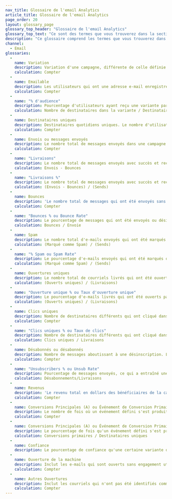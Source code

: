 ```yaml
---
nav_title: Glossaire de l'email Analytics
article_title: Glossaire de l'email Analytics
page_order: 20
layout: glossary_page
glossary_top_header: "Glossaire de l'email Analytics"
glossary_top_text: "Ce sont des termes que vous trouverez dans la section analytique de votre campagne de courriel ou de Canvas, après le lancement. Recherchez les mesures dont vous avez besoin ci-dessous. <br>  <br> Ce glossaire n'inclut pas nécessairement des métriques que vous pourriez voir dans des courants ou dans d'autres rapports téléchargés en dehors de votre compte Braze."
description: "Ce glossaire comprend les termes que vous trouverez dans la section analytique de votre campagne de courriel ou de Canvas, après le lancement. Ce glossaire n'inclut pas les métriques de courants."
channel:
  - Email
glossaries:
  - 
    name: Variation
    description: Variation d'une campagne, différente de celle définie par le créateur.
    calculation: Compter
  - 
    name: Emailable
    description: Les utilisateurs qui ont une adresse e-mail enregistrée et qui ont explicitement choisi ou abonné.
    calculation: Compter
  - 
    name: "% d'audience"
    description: Pourcentage d'utilisateurs ayant reçu une variante particulière.
    calculation: Nombre de destinataires dans la variante / Destinataires uniques
  - 
    name: Destinataires uniques
    description: Destinataires quotidiens uniques. Le nombre d'utilisateurs qui ont reçu un message particulier dans une journée. Ce numéro est reçu du Brésil.
    calculation: Compter
  - 
    name: Envois ou messages envoyés
    description: Le nombre total de messages envoyés dans une campagne de courriel. Ce numéro est reçu du Brésil.
    calculation: Compter
  - 
    name: "Livraisons"
    description: Le nombre total de messages envoyés avec succès et reçus par les parties par courriel.
    calculation: Envois - Bounces
  - 
    name: "Livraisons %"
    description: Le nombre total de messages envoyés avec succès et reçus par les parties par courriel.
    calculation: (Envois - Bounces) / (Sends)
  - 
    name: Bounces
    description: 'Le nombre total de messages qui ont été envoyés sans succès ou désignés comme « retournés » ou « non reçus » des services d''envoi utilisés ou non reçus par les utilisateurs désirés. Cela peut se produire parce qu''il n''y a pas de jeton de push valide, les adresses e-mail sont incorrectes ou désactivées, ou l''utilisateur s''est désabonné après le lancement de la campagne. <br><br> <b>Hard Bounces</b>&#58 ; Un rebond dur est un message e-mail qui a été retourné à l''expéditeur parce que l''adresse du destinataire est invalide. Un rebond dur peut se produire parce que le nom de domaine n''existe pas ou parce que le destinataire est inconnu. Si un email a reçu un rebond dur, nous arrêterons toute demande future à cette adresse e-mail. <br><br><b>Bounces Soft</b>&#58 ; Un "soft bounce" est un message d''e-mail qui va aussi loin que le serveur de messagerie du destinataire mais est rebondi non distribué avant qu''il ne soit envoyé au destinataire. Un rebond souple peut se produire parce que la boîte de réception du destinataire est pleine, le serveur était en panne, ou le message était trop grand pour la boîte de réception du destinataire. Si un e-mail a reçu un rebond en douceur, nous allons généralement réessayer dans un délai de 72 heures. mais le nombre de tentatives de réessai varie d''un récepteur à l''autre. <br><br> Vous pouvez également suivre les bounces durs et durs dans le <a href=''/docs/user_guide/administrative/app_settings/developer_console/message_activity_log_tab/#message-activity-log-tab''>Journal d''activité des messages</a>. <br><br><i> Un e-mail bounce pour les clients utilisant Sendgrid consiste en des bounces durs, du spam et des e-mails envoyés à des adresses invalides. </i>'
    calculation: Compter
  - 
    name: "Bounces % ou Bounce Rate"
    description: Le pourcentage de messages qui ont été envoyés ou désignés comme « retournés » ou « non reçus » de la part des services d'envoi utilisés ou non reçus par les utilisateurs désirés. Cela peut se produire parce qu'il n'y a pas de jeton de push valide, les adresses e-mail sont incorrectes ou désactivées, ou l'utilisateur s'est désabonné après le lancement de la campagne. <br> <i> Un email bounce pour les clients utilisant Sendgrid consiste en des bounces durs, du spam (`spam_report_drops`) et des emails envoyés à des adresses invalides (`invalid_emails`). </i>
    calculation: Bounces / Envoie
  - 
    name: Spam
    description: Le nombre total d'e-mails envoyés qui ont été marqués comme "spam". Braze désabonne automatiquement les utilisateurs qui ont marqué un e-mail comme spam, et ces utilisateurs ne seront pas ciblés par de futurs e-mails.
    calculation: (Marqué comme Spam) / (Sends)
  - 
    name: "% Spam ou Spam Rate"
    description: Le pourcentage d'e-mails envoyés qui ont été marqués ou autrement désignés comme « spam ». Braze désabonne automatiquement les utilisateurs qui ont marqué un e-mail comme spam, et ces utilisateurs ne seront pas ciblés par de futurs e-mails.
    calculation: (Marqué comme Spam) / (Sends)
  - 
    name: Ouvertures uniques
    description: Le nombre total de courriels livrés qui ont été ouverts par un seul utilisateur ou une seule machine au moins une fois. Ce suivi est effectué sur une période de 7 jours pour l'Email.
    calculation: (Ouverts uniques) / (Livraisons)
  - 
    name: "Ouverture unique % ou Taux d'ouverture unique"
    description: Le pourcentage d'e-mails livrés qui ont été ouverts par un seul utilisateur au moins une fois. Ce suivi est effectué sur une période de 7 jours pour l'Email.
    calculation: (Ouverts uniques) / (Livraisons)
  - 
    name: Clics uniques
    description: Nombre de destinataires différents qui ont cliqué dans un message au moins une fois. Ce suivi est effectué sur une période de 7 jours pour l'Email.
    calculation: Compter
  - 
    name: "Clics uniques % ou Taux de clics"
    description: Nombre de destinataires différents qui ont cliqué dans un message au moins une fois. Ce suivi est effectué sur une période de 7 jours pour l'Email.
    calculation: Clics uniques / Livraisons
  - 
    name: Désabonnés ou désabonnés
    description: Nombre de messages aboutissant à une désinscription. Les désinscriptions se produisent lorsqu'un utilisateur clique sur le lien de désinscription de Braze.
    calculation: Compter
  - 
    name: "Unsubscribers % ou Unsub Rate"
    description: Pourcentage de messages envoyés, ce qui a entraîné une désinscription. Les désinscriptions se produisent lorsqu'un utilisateur clique sur le lien de désinscription de Braze.
    calculation: Désabonnements/Livraisons
  - 
    name: Revenus
    description: 'Le revenu total en dollars des bénéficiaires de la campagne dans la fenêtre de conversion <a href=''/docs/user_guide/engagement_tools/campaigns/testing_and_more/conversion_events/#primary-conversion-event''>principale</a> définie.'
    calculation: Compter
  - 
    name: Conversions Principales (A) ou Événement de Conversion Primaire
    description: Le nombre de fois où un événement défini s'est produit après avoir interagi ou vu un message reçu d'une campagne de Braze. Cet événement défini est déterminé par le marketeur lors de la construction de la campagne.
    calculation: Compter
  - 
    name: Conversions Principales (A) ou Événement de Conversion Primaire
    description: Le pourcentage de fois qu'un événement défini s'est produit après avoir interagi ou vu un message reçu d'une campagne de Braze. Cet événement défini est déterminé par le marketeur lors de la construction de la campagne.
    calculation: Conversions primaires / Destinataires uniques
  - 
    name: Confiance
    description: Le pourcentage de confiance qu'une certaine variante d'un message surpasse le groupe de contrôle.
  - 
    name: Ouverture de la machine
    description: Inclut les e-mails qui sont ouverts sans engagement utilisateur par les appareils Apple avec <a href='/docs/user_guide/message_building_by_channel/email/mpp/'>Mail Privacy Protection</a> activé. <br> Cette métrique est tracée à partir du 11 novembre 2021 pour Sendgrid et le 2 décembre 2021 pour Sparkpost.
    calculation: Compter
  - 
    name: Autres Ouvertures
    description: Inclut les courriels qui n'ont pas été identifiés comme "Machine Opens", comme quand un utilisateur ouvre un courriel. Si un utilisateur ouvre un courriel une fois (ou plus) après un événement ouvert par une machine à partir d'une boîte de réception non Apple Mail, alors le nombre de fois où l'utilisateur ouvre l'email est calculé vers "Autres Opens" et seulement une fois vers "Opens" unique.
    calculation: Compter
---
```



